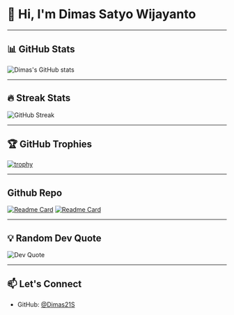 # 👋 Hi, I'm Dimas Satyo Wijayanto

---

## 📊 GitHub Stats
![Dimas's GitHub stats](https://github-readme-stats.vercel.app/api?username=Dimas21S&show_icons=true&theme=radical)

---

## 🔥 Streak Stats
![GitHub Streak](https://github-readme-streak-stats.herokuapp.com/?user=Dimas21S&theme=radical)

---

## 🏆 GitHub Trophies
[![trophy](https://github-profile-trophy.vercel.app/?username=Dimas21S&theme=onedark&title=Commit,Stars,MultiLanguage,Repositories)](https://github.com/ryo-ma/github-profile-trophy)

---

## Github Repo
[![Readme Card](https://github-readme-stats.vercel.app/api/pin/?username=Dimas21S&repo=Project-MUAku)](https://github.com/Dimas21S/Project-MUAku)
[![Readme Card](https://github-readme-stats.vercel.app/api/pin/?username=Dimas21S&repo=Marteen)](https://github.com/Dimas21S/Marteen)

---

## 💡 Random Dev Quote
![Dev Quote](https://quotes-github-readme.vercel.app/api?type=horizontal&theme=radical)

---

## 📫 Let's Connect
- GitHub: [@Dimas21S](https://github.com/Dimas21S)

